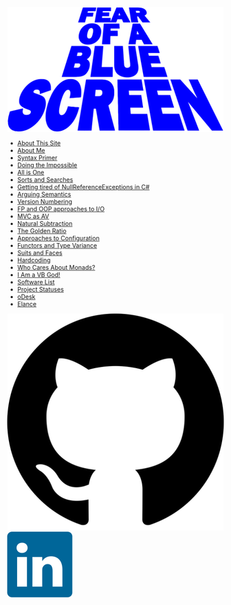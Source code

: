 <img src="/logos/fearOfABlueScreen.svg"
     class="title-logo"
     alt="Fear of a Blue Screen">

  * [About This Site](/?thisSite)
  * [About Me](/?me)
  * [Syntax Primer](/?primer)
  * [Doing the Impossible](/?impossible)
  * [All is One](/?one)
  * [Sorts and Searches](/?sortsAndSearches)
  * [Getting tired of NullReferenceExceptions in C#](/?sure)
  * [Arguing Semantics](/?semantics)
  * [Version Numbering](/?versioning)
  * [FP and OOP approaches to I/O](/?io)
  * [MVC as AV](/?mvc)
  * [Natural Subtraction](/?naturals)
  * [The Golden Ratio](/?golden)
  * [Approaches to Configuration](/?config)
  * [Functors and Type Variance](/?functorsTypeVariance)
  * [Suits and Faces](/?suitsAndFaces)
  * [Hardcoding](/?hardcoding)
  * [Who Cares About Monads?](/?patterns)
  * [I Am a VB God!](/?vbgod)
  * [Software List](/?software)
  * [Project Statuses](/?status)
  * [oDesk](http://www.odesk.com/users/~015abc115b8c8a1001)
  * [Elance](http://www.elance.com/s/robertkoeninger)

<div class="icon-set">
    <a href="//github.com/rkoeninger"><img src="/logos/github.svg" class="detail" /></a>
    <a href="//www.linkedin.com/in/robertkoeninger"><img src="/logos/linkedin_icon.svg" class="detail" /></a>
</div>

<div style="clear: both" />
